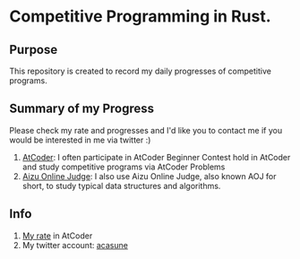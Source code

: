 # Competitive Programming in Rust.

## Purpose

This repository is created to record my daily progresses of competitive programs.

## Summary of my Progress

Please check my rate and progresses and I'd like you to contact me if you would be interested in me via twitter :)

1. [AtCoder]( https://kenkoooo.com/atcoder/#/user/acasune?userPageTab=AtCoder+Pie+Charts): I often participate in AtCoder Beginner Contest hold in AtCoder and study competitive programs via AtCoder Problems
2. [Aizu Online Judge](https://onlinejudge.u-aizu.ac.jp/status/users/acasune): I also use Aizu Online Judge, also known AOJ for short, to study typical data structures and algorithms.

## Info

1. [My rate](https://atcoder.jp/users/acasune) in AtCoder
2. My twitter account: [acasune](https://twitter.com/acasune)


